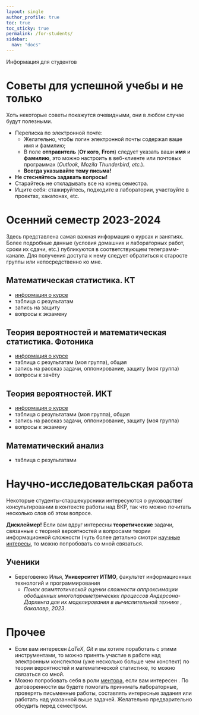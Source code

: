 ```yaml
---
layout: single
author_profile: true
toc: true
toc_sticky: true
permalink: /for-students/
sidebar:
  nav: "docs"
---
```


Информация для студентов

# Советы для успешной учебы и не только

Хоть некоторые советы покажутся очевидными, они в любом случае будут полезными.

 - Переписка по электронной почте:
   - Желательно, чтобы логин электронной почты содержал ваше имя и фамилию;
   - В поле **отправитель** (**От кого**, **From**) следует указать ваши **имя** и **фамилию**, это
   можно настроить в веб-клиенте или почтовых программах (*Outlook*, *Mozila Thunderbird*, *etc.*).
   - **Всегда указывайте тему письма!**
 - **Не стесняйтесь задавать вопросы!**
 - Старайтесь не откладывать все на конец семестра.
 - Ищите себя: стажируйтесь, подходите в лаборатории, участвуйте в проектах, хакатонах, etc.

# Осенний семестр 2023-2024

Здесь представлена самая важная информация о курсах и занятиях.
Более подробные данные (условия домашних и лабораторных работ, сроки их сдачи, etc.) публикуются
в соответствующем телеграмм-канале. Для получения доступа к нему
следует обратиться к старосте группы или непосредственно ко мне.

## Математическая статистика. КТ

- [информация о курсе](https://docs.google.com/document/d/1VtV-ikveLxyh32C2AYrXTrXvIrjpDM_DEGVx1lZ_nl8/edit?usp=sharing)
- таблица с результатам
- запись на защиту
- вопросы к экзамену

## Теория вероятностей и математическая статистика. Фотоника

- [информация о курсе](https://docs.google.com/document/d/16qAYsDs02wBYC7Am_Wt3YrmO3MAi5WuSFAG4klwbtEo/edit?usp=sharing)
- таблица с результатам (моя группа), общая
- запись на рассказ задачи, оппонирование, защиту (моя группа)
- вопросы к зачёту

## Теория вероятностей. ИКТ

- [информация о курсе](https://docs.google.com/document/d/1CIbgs3guITKO0juQoqt0was1a3mVVxrEjVnS4fSeMD4/edit?usp=sharing)
- таблица с результатами (моя группа), общая
- запись на рассказ задачи, оппонирование, защиту (моя группа)
- вопросы к экзамену

## Математический анализ

- таблица с результатами

# Научно-исследовательская работа

Некоторые студенты-старшекурсники интересуются о руководстве/консультировании в контексте работы над ВКР, так что можно
почитать несколько слов
об этом вопросе.

**Дисклеймер!** Если вам вдруг интересны **теоретические** задачи, связанные с теорией вероятностей и
вопросами теории информационной сложности (чуть более детально смотри [научные интересы](/#научные-интересы),
то можно попробовать со мной связаться.

## Ученики

- Береговенко Илья, **Университет ИТМО**, факультет информационных технологий и программирования
    - *Поиск асимптотической оценки  сложности аппроксимации обобщенных многопараметрических процессов Андерсона-Дарлинга для их моделирования в вычислительной технике* ,
    *бакалавр*, *2023*.
    
# Прочее

- Если вам интересен *LaTeX*, *Git* и вы хотите поработать с этими инструментами, то можно принять участие в работе над
электронным конспектом (уже несколько больше чем конспект) по теории вероятностей и математической статистике, то можно
связаться со мной.
- Можно попробовать себя в роли [ментора](https://vk.com/itmomentors), если вам интересен . По договоренности вы будете
помогать принимать лабораторные, проверять письменные работы, составлять интересные задания или
работать над указанной выше задачей. Желательно предварительно обсудить перед семестром.